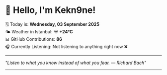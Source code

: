 # 👋 Hello, I'm Kekn9ne!

🗓️ Today is: **Wednesday, 03 September 2025**  
🌤️ Weather in Istanbul: **☀️   +24°C**  
📊 GitHub Contributions: **86**  
🎧 Currently Listening: Not listening to anything right now ❌

---

_"Listen to what you know instead of what you fear. — *Richard Bach*"_

---
